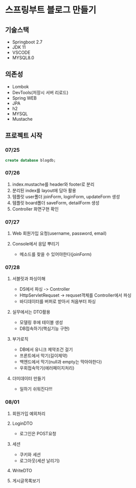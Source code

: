 # 스프링부트 블로그 만들기

## 기술스택

- Springboot 2.7
- JDK 11
- VSCODE
- MYSQL8.0

## 의존성

- Lombok
- DevTools(저장시 서버 리로드)
- Spring WEB
- JPA
- h2
- MYSQL
- Mustache

## 프로젝트 시작

### 07/25

```sql
create database blogdb;
```

### 07/26

1. index.mustache를 header와 footer로 분리
2. 분리된 index를 layout에 담아 활용
3. 템플릿 user폴더 joinForm, loginForm, updateForm 생성
4. 템플릿 board폴더 saveForm, detailForm 생성
5. Controller 화면구현 확인

### 07/27

1. Web 회원가입 요청(username, password, email)
2. Console에서 응답 뿌리기

   - 메소드를 찾을 수 있어야한다(joinForm)

### 07/28

1. 서블릿과 파싱이해

   - DS에서 파싱 -> Controller
   - HttpServletRequset -> requset객체를 Controller에서 파싱
   - 바디데이터를 버퍼로 받아서 처음부터 파싱

2. 실무에서는 DTO활용

   - 모델링 후에 테이블 생성
   - DB접속하기(핵심기능 구현)

3. 부가로직

   - DB에서 유니크 제약조건 걸기
   - 프론트에서 막기(길이제약)
   - 백엔드에서 막기(null과 empty는 막아야한다)
   - 우회접속막기(에러페이지처리)

4. 더미데이터 만들기

   - 일하기 쉬워진다!!!

### 08/01

1. 회원가입 예외처리

2. LoginDTO

   - 로그인은 POST요청

3. 세션

   - 쿠키와 세션
   - 로그아웃(세션 날리기)

4. WriteDTO

5. 게시글목록보기
